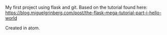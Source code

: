 My first project using flask and git.
Based on the tutorial found here:
https://blog.miguelgrinberg.com/post/the-flask-mega-tutorial-part-i-hello-world

Created in atom.
